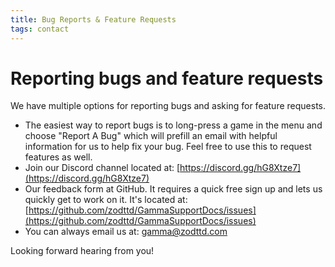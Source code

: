 ```yaml
---
title: Bug Reports & Feature Requests
tags: contact
---
```


# Reporting bugs and feature requests

We have multiple options for reporting bugs and asking for feature requests.

- The easiest way to report bugs is to long-press a game in the menu and choose "Report A Bug" which will prefill an email with helpful information for us to help fix your bug. Feel free to use this to request features as well.
- Join our Discord channel located at:
[https://discord.gg/hG8Xtze7](https://discord.gg/hG8Xtze7)
- Our feedback form at GitHub. It requires a quick free sign up and lets us quickly get to work on it. It's located at:
[https://github.com/zodttd/GammaSupportDocs/issues](https://github.com/zodttd/GammaSupportDocs/issues)
- You can always email us at:
[gamma@zodttd.com](mailto:gamma@zodttd.com)

Looking forward hearing from you!
